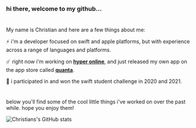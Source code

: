 ### hi there, welcome to my github...

#

My name is Christian and here are a few things about me:


⚡️ i'm a developer focused on swift and apple platforms, but with experience across a range of languages and platforms.

☄️ right now i'm working on [**hyper online**](), and just released my own app on the app store called [**quanta**](quantavinyl.app).

🎉 i participated in and won the swift student challenge in 2020 and 2021.

#

below you'll find some of the cool little things i've worked on over the past while. hope you enjoy them!

![Christians's GitHub stats](https://github-readme-stats.vercel.app/api?username=priva28&count_private=true&show_icons=true&theme=blueberry&border_radius=8&card_width=750)

<!--
**Priva28/Priva28** is a ✨ _special_ ✨ repository because its `README.md` (this file) appears on your GitHub profile.

Here are some ideas to get you started:

- 🔭 I’m currently working on ...
- 🌱 I’m currently learning ...
- 👯 I’m looking to collaborate on ...
- 🤔 I’m looking for help with ...
- 💬 Ask me about ...
- 📫 How to reach me: ...
- 😄 Pronouns: ...
- ⚡ Fun fact: ...
-->
